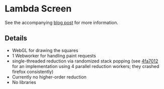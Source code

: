 # Lambda Screen

See the accompanying [blog
post](https://text.marvinborner.de/2024-03-25-02.html) for more
information.

## Details

-   WebGL for drawing the squares
-   1 Webworker for handling paint requests
-   single-threaded reduction via randomized stack popping (see
    [4fa7012](https://github.com/marvinborner/lambda-screen/tree/4fa7012e03e09fa62bd0080f2c7bfbf02b00a6ca)
    for an implementation using 4 parallel reduction workers; they
    crashed firefox consistently)
-   Currently no higher-order reduction
-   No libraries
